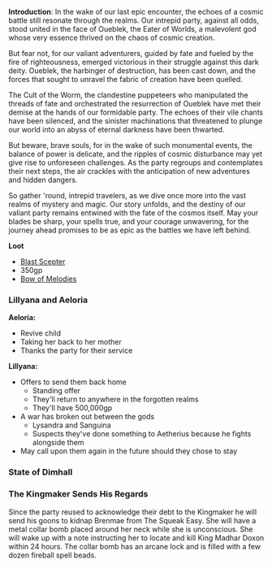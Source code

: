 **Introduction**:
In the wake of our last epic encounter, the echoes of a cosmic battle still resonate through the realms. Our intrepid party, against all odds, stood united in the face of Oueblek, the Eater of Worlds, a malevolent god whose very essence thrived on the chaos of cosmic creation.

But fear not, for our valiant adventurers, guided by fate and fueled by the fire of righteousness, emerged victorious in their struggle against this dark deity. Oueblek, the harbinger of destruction, has been cast down, and the forces that sought to unravel the fabric of creation have been quelled.

The Cult of the Worm, the clandestine puppeteers who manipulated the threads of fate and orchestrated the resurrection of Oueblek have met their demise at the hands of our formidable party. The echoes of their vile chants have been silenced, and the sinister machinations that threatened to plunge our world into an abyss of eternal darkness have been thwarted.

But beware, brave souls, for in the wake of such monumental events, the balance of power is delicate, and the ripples of cosmic disturbance may yet give rise to unforeseen challenges. As the party regroups and contemplates their next steps, the air crackles with the anticipation of new adventures and hidden dangers.

So gather 'round, intrepid travelers, as we dive once more into the vast realms of mystery and magic. Our story unfolds, and the destiny of our valiant party remains entwined with the fate of the cosmos itself. May your blades be sharp, your spells true, and your courage unwavering, for the journey ahead promises to be as epic as the battles we have left behind.

**Loot**
- [Blast Scepter](https://5e.tools/items.html#blast%20scepter_wdmm)
- 350gp
- [Bow of Melodies](https://5e.tools/items.html#bow%20of%20melodies_bmt)

### Lillyana and Aeloria

**Aeloria:**
- Revive child
- Taking her back to her mother
- Thanks the party for their service

**Lillyana:**
- Offers to send them back home
	- Standing offer
	- They'll return to anywhere in the forgotten realms
	- They'll have 500,000gp
- A war has broken out between the gods
	- Lysandra and Sanguina
	- Suspects they've done something to Aetherius because he fights alongside them
- May call upon them again in the future should they chose to stay

### State of Dimhall



### The Kingmaker Sends His Regards

Since the party reused to acknowledge their debt to the Kingmaker he will send his goons to kidnap Brenmae from The Squeak Easy. She will have a metal collar bomb placed around her neck while she is unconscious. She will wake up with a note instructing her to locate and kill King Madhar Doxon within 24 hours. The collar bomb has an arcane lock and is filled with a few dozen fireball spell beads.